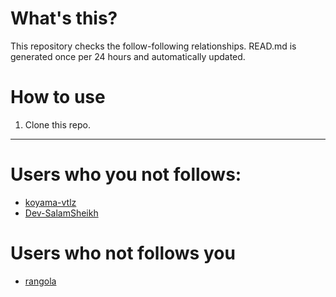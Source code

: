 # What's this?
This repository checks the follow-following relationships.
READ.md is generated once per 24 hours and automatically updated.
# How to use
1. Clone this repo.
 
 --- 
 
 # Users who you not follows: 
  
- [koyama-vtlz](https://github.com/koyama-vtlz/) 
- [Dev-SalamSheikh](https://github.com/Dev-SalamSheikh/) 
# Users who not follows you 
  
- [rangola](https://github.com/rangola/) 
 
